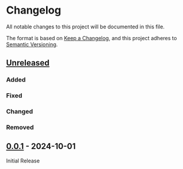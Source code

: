 # Changelog

All notable changes to this project will be documented in this file.

The format is based on [Keep a Changelog](https://keepachangelog.com/en/1.1.0/),
and this project adheres to [Semantic Versioning](https://semver.org/spec/v2.0.0.html).

## [Unreleased]

### Added

### Fixed

### Changed

### Removed

## [0.0.1] - 2024-10-01

Initial Release

[unreleased]: https://github.com/lieutdan13/reddit-topics-aggregator/compare/v0.0.1...HEAD
[0.0.1]: https://github.com/lieutdan13/reddit-topics-aggregator/releases/tag/v0.0.1
